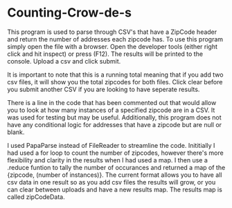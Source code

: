 ﻿# Counting-Crow-de-s
This program is used to parse through CSV's that have a ZipCode header and return the number of addresses each zipcode has. To use this program simply open the file with a browser. Open the developer tools (either right click and hit inspect) or press (F12). The results will be printed to the console. Upload a csv and click submit.

It is important to note that this is a running total meaning that if you add two csv files, it will show you the total zipcodes for both files. Click clear before you submit another CSV if you are looking to have seperate results.

There is a line in the code that has been commented out that would allow you to look at how many instances of a specified zipcode are in a CSV. It was used for testing but may be useful. Additionally, this program does not have any conditional logic for addresses that have a zipcode but are null or blank.

I used PapaParse instead of FileReader to streamline the code. Inititially I had used a for loop to count the number of zipcodes, however there's more flexibility and clarity in the results when I had used a map. I then use a .reduce funtion to tally the number of occurances and returned a map of the {zipcode, (number of instances)}. The current format allows you to have all csv data in one result so as you add csv files the results will grow, or you can clear between uploads and have a new results map. The results map is called zipCodeData.


